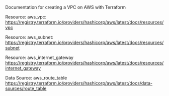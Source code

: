 Documentation for creating a VPC on AWS with Terraform

Resource: aws_vpc: 
https://registry.terraform.io/providers/hashicorp/aws/latest/docs/resources/vpc

Resource: aws_subnet: 
https://registry.terraform.io/providers/hashicorp/aws/latest/docs/resources/subnet

Resource: aws_internet_gateway
https://registry.terraform.io/providers/hashicorp/aws/latest/docs/resources/internet_gateway

Data Source: aws_route_table
https://registry.terraform.io/providers/hashicorp/aws/latest/docs/data-sources/route_table

